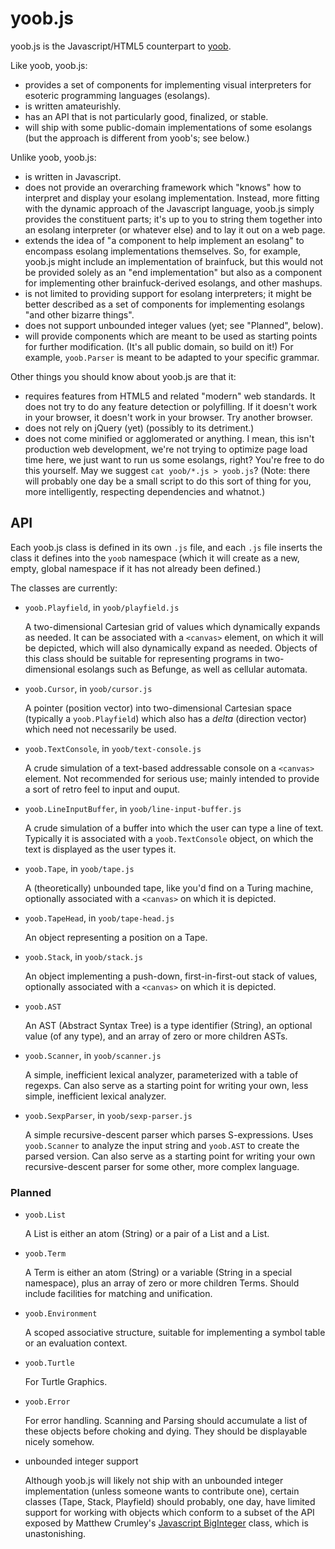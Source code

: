 yoob.js
=======

yoob.js is the Javascript/HTML5 counterpart to [yoob][].

Like yoob, yoob.js:

*   provides a set of components for implementing visual interpreters for
    esoteric programming languages (esolangs).
*   is written amateurishly.
*   has an API that is not particularly good, finalized, or stable.
*   will ship with some public-domain implementations of some esolangs
    (but the approach is different from yoob's; see below.)

Unlike yoob, yoob.js:

*   is written in Javascript.
*   does not provide an overarching framework which "knows" how to interpret
    and display your esolang implementation.  Instead, more fitting with the
    dynamic approach of the Javascript language, yoob.js simply provides the
    constituent parts; it's up to you to string them together into an esolang
    interpreter (or whatever else) and to lay it out on a web page.
*   extends the idea of "a component to help implement an esolang" to
    encompass esolang implementations themselves.  So, for example, yoob.js
    might include an implementation of brainfuck, but this would not be
    provided solely as an "end implementation" but also as a component for
    implementing other brainfuck-derived esolangs, and other mashups.
*   is not limited to providing support for esolang interpreters; it might
    be better described as a set of components for implementing esolangs "and
    other bizarre things".
*   does not support unbounded integer values (yet; see "Planned", below).
*   will provide components which are meant to be used as starting points for
    further modification.  (It's all public domain, so build on it!)  For
    example, `yoob.Parser` is meant to be adapted to your specific grammar.

Other things you should know about yoob.js are that it:

*   requires features from HTML5 and related "modern" web standards.  It does
    not try to do any feature detection or polyfilling.  If it doesn't work
    in your browser, it doesn't work in your browser.  Try another browser.
*   does not rely on jQuery (yet) (possibly to its detriment.)
*   does not come minified or agglomerated or anything.  I mean, this isn't
    production web development, we're not trying to optimize page load time
    here, we just want to run us some esolangs, right?  You're free to do
    this yourself.  May we suggest `cat yoob/*.js > yoob.js`?  (Note: there
    will probably one day be a small script to do this sort of thing for
    you, more intelligently, respecting dependencies and whatnot.)

API
---

Each yoob.js class is defined in its own `.js` file, and each `.js` file
inserts the class it defines into the `yoob` namespace (which it will create
as a new, empty, global namespace if it has not already been defined.)

The classes are currently:

*   `yoob.Playfield`, in `yoob/playfield.js`
    
    A two-dimensional Cartesian grid of values which dynamically expands as
    needed.  It can be associated with a `<canvas>` element, on which it will
    be depicted, which will also dynamically expand as needed.  Objects of
    this class should be suitable for representing programs in two-dimensional
    esolangs such as Befunge, as well as cellular automata.

*   `yoob.Cursor`, in `yoob/cursor.js`
    
    A pointer (position vector) into two-dimensional Cartesian space
    (typically a `yoob.Playfield`) which also has a _delta_ (direction
    vector) which need not necessarily be used.

*   `yoob.TextConsole`, in `yoob/text-console.js`
    
    A crude simulation of a text-based addressable console on a `<canvas>`
    element.  Not recommended for serious use; mainly intended to provide a
    sort of retro feel to input and ouput.

*   `yoob.LineInputBuffer`, in `yoob/line-input-buffer.js`
    
    A crude simulation of a buffer into which the user can type a line of
    text.  Typically it is associated with a `yoob.TextConsole` object, on
    which the text is displayed as the user types it.

*   `yoob.Tape`, in `yoob/tape.js`
    
    A (theoretically) unbounded tape, like you'd find on a Turing machine,
    optionally associated with a `<canvas>` on which it is depicted.

*   `yoob.TapeHead`, in `yoob/tape-head.js`
    
    An object representing a position on a Tape.

*   `yoob.Stack`, in `yoob/stack.js`
    
    An object implementing a push-down, first-in-first-out stack of values,
    optionally associated with a `<canvas>` on which it is depicted.

*   `yoob.AST`
    
    An AST (Abstract Syntax Tree) is a type identifier (String), an optional
    value (of any type), and an array of zero or more children ASTs.

*   `yoob.Scanner`, in `yoob/scanner.js`
    
    A simple, inefficient lexical analyzer, parameterized with a table of
    regexps.  Can also serve as a starting point for writing your own, less
    simple, inefficient lexical analyzer.

*   `yoob.SexpParser`, in `yoob/sexp-parser.js`
    
    A simple recursive-descent parser which parses S-expressions.  Uses
    `yoob.Scanner` to analyze the input string and `yoob.AST` to create the
    parsed version.  Can also serve as a starting point for writing your own
    recursive-descent parser for some other, more complex language.

### Planned ###

*   `yoob.List`
    
    A List is either an atom (String) or a pair of a List and a List.

*   `yoob.Term`
    
    A Term is either an atom (String) or a variable (String in a special
    namespace), plus an array of zero or more children Terms.  Should
    include facilities for matching and unification.

*   `yoob.Environment`
    
    A scoped associative structure, suitable for implementing a symbol
    table or an evaluation context.

*   `yoob.Turtle`
    
    For Turtle Graphics.

*   `yoob.Error`
    
    For error handling.  Scanning and Parsing should accumulate a
    list of these objects before choking and dying.  They should be
    displayable nicely somehow.

*   unbounded integer support
    
    Although yoob.js will likely not ship with an unbounded integer
    implementation (unless someone wants to contribute one), certain
    classes (Tape, Stack, Playfield) should probably, one day, have limited
    support for working with objects which conform to a subset of the API
    exposed by Matthew Crumley's [Javascript BigInteger][] class, which is
    unastonishing.

[yoob]: http://catseye.tc/node/yoob.html
[Javascript BigInteger]: https://github.com/silentmatt/javascript-biginteger
